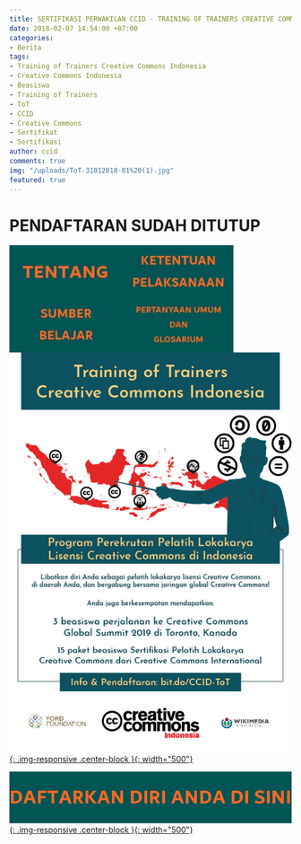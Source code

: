```yaml
---
title: SERTIFIKASI PERWAKILAN CCID - TRAINING OF TRAINERS CREATIVE COMMONS INDONESIA
date: 2018-02-07 14:54:00 +07:00
categories:
- Berita
tags:
- Training of Trainers Creative Commons Indonesia
- Creative Commons Indonesia
- Beasiswa
- Training of Trainers
- ToT
- CCID
- Creative Commons
- Sertifikat
- Sertifikasi
author: ccid
comments: true
img: "/uploads/ToT-31012018-01%20(1).jpg"
featured: true
---
```


# **PENDAFTARAN SUDAH DITUTUP**

<a href="http://creativecommons.or.id/sertifikasi-perwakilan-ccid-training-of-trainers-creative-commons-indonesia/tentang-training-of-trainers-creative-commons-indonesia/"><img style="float: left;" src="/uploads/Tentang%202.jpg" class="img-responsive" width="200"><a href="http://creativecommons.or.id/sertifikasi-perwakilan-ccid-training-of-trainers-creative-commons-indonesia/ketentuan-pelaksanaan-training-of-trainers-creative-commons-indonesia/"><img style="float: left;" src="/uploads/Ketentuan%20Pelaksanaan.jpg" class="img-responsive" width="200"><a href="http://creativecommons.or.id/sertifikasi-perwakilan-ccid-training-of-trainers-creative-commons-indonesia/sumber-belajar/"><img style="float: left;" src="/uploads/Sumber%20Belajar.jpg" class="img-responsive" width="200"><a href="http://creativecommons.or.id/sertifikasi-perwakilan-ccid-training-of-trainers-creative-commons-indonesia/pertanyaan-umum-dan-glosarium/"><img style="float: left;" src="/uploads/Pertanyaan%20Umum%20dan%20Glosarium.jpg" class="img-responsive" width="200">

![ToT-31012018-01 (1).jpg](/uploads/ToT-31012018-01%20(1).jpg){: .img-responsive .center-block }{: width="500"}

<a href="https://freeonlinesurveys.com/s/cAvWBW99">![daftar.jpg](/uploads/daftar.jpg){: .img-responsive .center-block }{: width="500"}